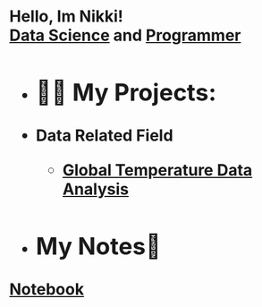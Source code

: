 <h1>Hello, Im Nikki! <br/><a href="https://github.com/nikkids">Data Science</a> and <a href=https://www.linkedin.com/in/jibril-nikki-ghiffari-246385253/>Programmer</a>
  
- <h2>👨‍💻 My Projects:</h2>
- <b>Data Related Field</b>
  - [Global Temperature Data Analysis](https://github.com/nikkids/GlobalTemperature)

- <h2>My Notes📔</h2>
[Notebook](https://1drv.ms/o/c/036e35974384c508/ErUyeC4frGJJsSrfO0XeqTUBjL0sHu94yAsnr0O41aJg5g)



<!--

- 🔭 I’m currently working on ...
- 🌱 I’m currently learning ...
- 👯 I’m looking to collaborate on ...
- 🤔 I’m looking for help with ...
- 💬 Ask me about ...
- 📫 How to reach me: ...
- 😄 Pronouns: ...
- ⚡ Fun fact: ...
-->
